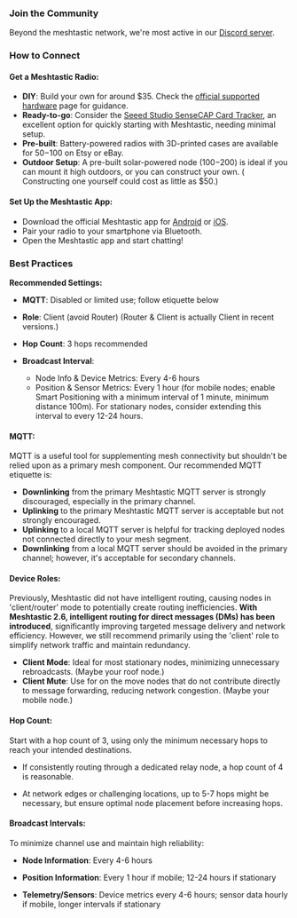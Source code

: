 ### Join the Community

Beyond the meshtastic network, we're most active in our [Discord server](https://discord.gg/aVnCFPC679).

### How to Connect

#### Get a Meshtastic Radio:
- **DIY**: Build your own for around $35. Check the [official supported hardware](https://meshtastic.org/docs/hardware/) page for guidance.
- **Ready-to-go**: Consider the [Seeed Studio SenseCAP Card Tracker](https://meshtastic.org/docs/hardware/devices/seeed-studio/sensecap/card-tracker/), an excellent option for quickly starting with Meshtastic, needing minimal setup.
- **Pre-built**: Battery-powered radios with 3D-printed cases are available for $50-$100 on Etsy or eBay.
- **Outdoor Setup**: A pre-built solar-powered node ($100-$200) is ideal if you can mount it high outdoors, or you can construct your own. ( Constructing one yourself could cost as little as $50.)

#### Set Up the Meshtastic App:
- Download the official Meshtastic app for [Android](https://play.google.com/store/apps/details?id=com.geeksville.mesh) or [iOS](https://apps.apple.com/us/app/meshtastic/id1586432531).
- Pair your radio to your smartphone via Bluetooth.
- Open the Meshtastic app and start chatting!

### Best Practices

**Recommended Settings:**

- **MQTT**: Disabled or limited use; follow etiquette below

- **Role**: Client (avoid Router) (Router & Client is actually Client in recent versions.)

- **Hop Count**: 3 hops recommended 

- **Broadcast Interval**:
    - Node Info & Device Metrics: Every 4-6 hours
    - Position & Sensor Metrics: Every 1 hour (for mobile nodes; enable Smart Positioning with a minimum interval of 1 minute, minimum distance 100m). For stationary nodes, consider extending this interval to every 12-24 hours.


#### MQTT:
MQTT is a useful tool for supplementing mesh connectivity but shouldn't be relied upon as a primary mesh component. Our recommended MQTT etiquette is:

- **Downlinking** from the primary Meshtastic MQTT server is strongly discouraged, especially in the primary channel.
- **Uplinking** to the primary Meshtastic MQTT server is acceptable but not strongly encouraged.
- **Uplinking** to a local MQTT server is helpful for tracking deployed nodes not connected directly to your mesh segment.
- **Downlinking** from a local MQTT server should be avoided in the primary channel; however, it's acceptable for secondary channels.

#### Device Roles:
Previously, Meshtastic did not have intelligent routing, causing nodes in 'client/router' mode to potentially create routing inefficiencies. **With Meshtastic 2.6, intelligent routing for direct messages (DMs) has been introduced**, significantly improving targeted message delivery and network efficiency. However, we still recommend primarily using the 'client' role to simplify network traffic and maintain redundancy.

- **Client Mode**: Ideal for most stationary nodes, minimizing unnecessary rebroadcasts. (Maybe your roof node.)
- **Client Mute**: Use for on the move nodes that do not contribute directly to message forwarding, reducing network congestion. (Maybe your mobile node.)

#### Hop Count:
Start with a hop count of 3, using only the minimum necessary hops to reach your intended destinations.

- If consistently routing through a dedicated relay node, a hop count of 4 is reasonable.

- At network edges or challenging locations, up to 5-7 hops might be necessary, but ensure optimal node placement before increasing hops.

#### Broadcast Intervals:
To minimize channel use and maintain high reliability:

- **Node Information**: Every 4-6 hours

- **Position Information**: Every 1 hour if mobile; 12-24 hours if stationary

- **Telemetry/Sensors**: Device metrics every 4-6 hours; sensor data hourly if mobile, longer intervals if stationary
